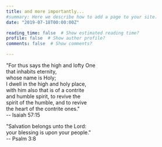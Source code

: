 ```yaml
---
title: and more importantly...
#summary: Here we describe how to add a page to your site.
date: "2019-07-18T00:00:00Z"

reading_time: false  # Show estimated reading time?
profile: false  # Show author profile?
comments: false  # Show comments?

---
```


"For thus says the high and lofty One  
that inhabits eternity,  
whose name is Holy;  
I dwell in the high and holy place,  
with him also that is of a contrite  
and humble spirit, to revive the  
spirit of the humble, and to revive  
the heart of the contrite ones."  
-- Isaiah 57:15

"Salvation belongs unto the Lord:  
your blessing is upon your people."  
-- Psalm 3:8
